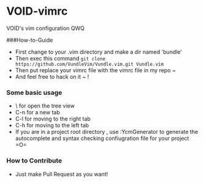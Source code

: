 # VOID-vimrc
VOID's vim configuration QWQ

###How-to-Guide

* First change to your .vim directory and make a dir named 'bundle'
* Then exec this command `git clone https://github.com/VundleVim/Vundle.vim.git Vundle.vim`
* Then put replace your vimrc file with the vimrc file in my repo ~ 
* And feel free to hack on it ~ !


### Some basic usage
* \\ for open the tree view
* C-n for a new tab
* C-l for moving to the right tab
* C-h for moving to the left tab
* If you are in a project root directory , use :YcmGenerator to generate the autocomplete and syntax checking confiugration file for your project =O=


### How to Contribute
* Just make Pull Request as you want!
